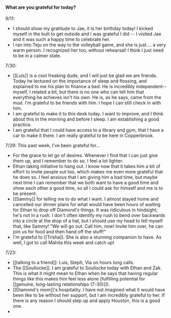 

#### What are you grateful for today? 
9/11:
- I should show my gratitude to Jae, it is her birthday today!
	I kicked myself in the butt to get outside and I was grateful I did -- I visited Jae and it was such a happy time to celebrate her.
- I ran into Teju on the way to the volleyball game, and she is just.... a very warm person. I recognized her too, without rehearsal! I think I just need to be in a calmer state.


7/30:
- [[Luis]] is a cool freaking dude, and I will just be glad we are friends. Today he lectured on the importance of sleep and flossing, and explained to me his plan to finance a bed. He is incredibly independent-- myself, I related a bit, but there is no one who can tell him that everything he achieves isn't his own. He is, as he says, came from the mud. I'm grateful to be friends with him. I hope I can still check in with him.
- I am grateful to make it to this desk today. I want to improve, and I think about this in the morning and before I sleep. I am establishing a good practice.
- I am grateful that I could have access to a library and gym, that I have a car to make it there. I am really grateful to be here in Copperbrook.

7/29: 
This past week, I've been grateful for...
- For the grace to let go of desires. Whenever I find that I can just give them up, and I remember to do so, I feel a lot lighter.
- Ethan taking initiative to hang out. I know now that it takes him a bit of effort to invite people out too, which makes me even more grateful that he does so. I feel anxious that I am giving him a bad time, but maybe next time I can remember that we both want to have a good time and show each other a good time, so all I could ask for himself and me is to be present. 
- [[Sammy]] for telling me to do what I want. I almost stayed home and cancelled our dinner plans for what would have been hours of waiting for Ethan to drop off Diamond's things. It was ridiculous in hindsight; he's not in a rush. I don't often identify my rush to bend over backwards into a circle at the drop of a hat, but I should use my head to tell myself that, like Sammy! "We will go out. Call him, now! Invite him over, he can join us for food and then hand off the stuff!" 
- I'm grateful to [[Trisha]]. She is also a stunning companion to have. As well, I got to call Mahita this week and catch up! 

7/23: 
- [[talking to a friend]]: Luis, Steph, Via on hours long calls. 
- The [[Soullocke]]. I am grateful to Soullocke today with Ethan and Zak. This is what it might mean to Ethan when he says that having regular things like this makes him feel less alone (fulfilling potential for [[genuine, long-lasting relationships (7-30)]]).
- [[Diamond's mom]]'s hospitality. I have not imagined what it would have been like to be without her support, but I am incredibly grateful to her. If there is any reason I should step up and apply Houston, this is a good one.
- 